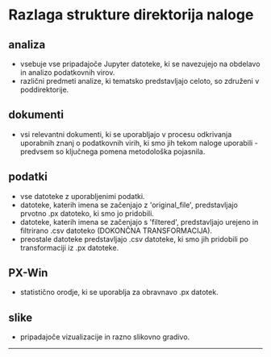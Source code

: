 # Razlaga strukture direktorija naloge
## analiza
- vsebuje vse pripadajoče Jupyter datoteke, ki se navezujejo na obdelavo in analizo podatkovnih virov.
- različni predmeti analize, ki tematsko predstavljajo celoto, so združeni v poddirektorije.
## dokumenti
- vsi relevantni dokumenti, ki se uporabljajo v procesu odkrivanja uporabnih znanj o podatkovnih virih, ki smo jih tekom naloge uporabili - predvsem so ključnega pomena metodološka pojasnila.
## podatki
- vse datoteke z uporabljenimi podatki.
- datoteke, katerih imena se začenjajo z 'original_file', predstavljajo prvotno .px datoteko, ki smo jo pridobili.
- datoteke, katerih imena se začenjajo s 'filtered', predstavljajo urejeno in filtrirano .csv datoteko (DOKONČNA TRANSFORMACIJA).
- preostale datoteke predstavljajo .csv datoteke, ki smo jih pridobili po transformaciji iz .px datoteke.
## PX-Win
- statistično orodje, ki se uporablja za obravnavo .px datotek.
## slike
- pripadajoče vizualizacije in razno slikovno gradivo.

---
